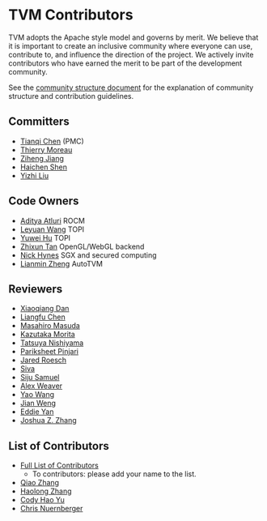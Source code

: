 TVM Contributors
================
TVM adopts the Apache style model and governs by merit. We believe that it is important to create an inclusive community where everyone can use,
contribute to, and influence the direction of the project. We actively invite contributors who have earned the merit to be part of the development community.

See the [community structure document](http://docs.tvm.ai/contribute/community.html) for the explanation of community structure and contribution guidelines.

## Committers
- [Tianqi Chen](https://github.com/tqchen) (PMC)
- [Thierry Moreau](http://homes.cs.washington.edu/~moreau/)
- [Ziheng Jiang](https://github.com/ZihengJiang)
- [Haichen Shen](http://homes.cs.washington.edu/~haichen/)
- [Yizhi Liu](https://github.com/yzhliu)

## Code Owners
- [Aditya Atluri](https://github.com/adityaatluri) ROCM
- [Leyuan Wang](https://github.com/Laurawly) TOPI
- [Yuwei Hu](https://github.com/Huyuwei) TOPI
- [Zhixun Tan](https://github.com/phisiart) OpenGL/WebGL backend
- [Nick Hynes](https://github.com/nhynes) SGX and secured computing
- [Lianmin Zheng](https://github.com/merrymercy) AutoTVM

## Reviewers
- [Xiaoqiang Dan](https://github.com/xqdan)
- [Liangfu Chen](https://github.com/liangfu)
- [Masahiro Masuda](https://github.com/masahi)
- [Kazutaka Morita](https://github.com/kazum)
- [Tatsuya Nishiyama](https://github.com/nishi-t)
- [Pariksheet Pinjari](https://github.com/PariksheetPinjari909)
- [Jared Roesch](https://github.com/jroesch)
- [Siva](https://github.com/srkreddy1238)
- [Siju Samuel](https://github.com/siju-samuel)
- [Alex Weaver](https://github.com/alex-weaver)
- [Yao Wang](https://github.com/kevinthesun)
- [Jian Weng](https://github.com/were)
- [Eddie Yan](https://github.com/eqy)
- [Joshua Z. Zhang](https://github.com/zhreshold)

## List of Contributors
- [Full List of Contributors](https://github.com/dmlc/tvm/graphs/contributors)
  - To contributors: please add your name to the list.
- [Qiao Zhang](https://github.com/zhangqiaorjc)
- [Haolong Zhang](https://github.com/haolongzhangm)
- [Cody Hao Yu](https://github.com/comaniac)
- [Chris Nuernberger](https://github.com/cnuernber)
